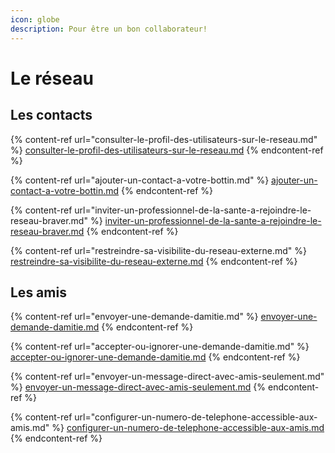```yaml
---
icon: globe
description: Pour être un bon collaborateur!
---
```


# Le réseau

## Les contacts

{% content-ref url="consulter-le-profil-des-utilisateurs-sur-le-reseau.md" %}
[consulter-le-profil-des-utilisateurs-sur-le-reseau.md](consulter-le-profil-des-utilisateurs-sur-le-reseau.md)
{% endcontent-ref %}

{% content-ref url="ajouter-un-contact-a-votre-bottin.md" %}
[ajouter-un-contact-a-votre-bottin.md](ajouter-un-contact-a-votre-bottin.md)
{% endcontent-ref %}

{% content-ref url="inviter-un-professionnel-de-la-sante-a-rejoindre-le-reseau-braver.md" %}
[inviter-un-professionnel-de-la-sante-a-rejoindre-le-reseau-braver.md](inviter-un-professionnel-de-la-sante-a-rejoindre-le-reseau-braver.md)
{% endcontent-ref %}

{% content-ref url="restreindre-sa-visibilite-du-reseau-externe.md" %}
[restreindre-sa-visibilite-du-reseau-externe.md](restreindre-sa-visibilite-du-reseau-externe.md)
{% endcontent-ref %}

## Les amis

{% content-ref url="envoyer-une-demande-damitie.md" %}
[envoyer-une-demande-damitie.md](envoyer-une-demande-damitie.md)
{% endcontent-ref %}

{% content-ref url="accepter-ou-ignorer-une-demande-damitie.md" %}
[accepter-ou-ignorer-une-demande-damitie.md](accepter-ou-ignorer-une-demande-damitie.md)
{% endcontent-ref %}

{% content-ref url="envoyer-un-message-direct-avec-amis-seulement.md" %}
[envoyer-un-message-direct-avec-amis-seulement.md](envoyer-un-message-direct-avec-amis-seulement.md)
{% endcontent-ref %}

{% content-ref url="configurer-un-numero-de-telephone-accessible-aux-amis.md" %}
[configurer-un-numero-de-telephone-accessible-aux-amis.md](configurer-un-numero-de-telephone-accessible-aux-amis.md)
{% endcontent-ref %}
